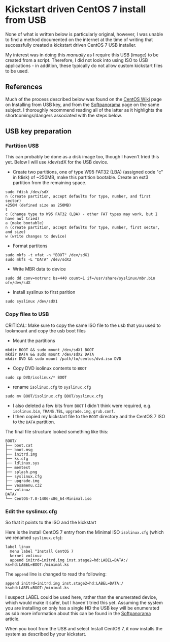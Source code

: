 # Kickstart driven CentOS 7 install from USB

None of what is written below is particularly original, however, I was unable to find a method documented on the internet at the time of writing that successfully created a kickstart driven CentOS 7 USB installer.

My interest was in doing this _manually_ as I require this USB (image) to be created from a script. Therefore, I did not look into using ISO to USB applications - in addition, these typically do not allow custom kickstart files to be used.

## References
Much of the process described below was found on the [CentOS Wiki](http://wiki.centos.org/HowTos/InstallFromUSBkey#line-30) page on Installing from USB key, and from the [Softpanorama](http://www.softpanorama.info/Commercial_linuxes/RHEL/Installation/installation_from_usb_drive.shtml) page on the same subject. I thoroughly recommend reading all of the latter as it highlights the shortcomings/dangers associated with the steps below.

## USB key preparation

### Partition USB
This can probably be done as a disk image too, though I haven't tried this yet. Below I will use /dev/sdX for the USB device.

* Create two partitions, one of type W95 FAT32 (LBA) (assigned code "c" in fdisk) of ~250MB, make this partition bootable. Create an ext3 partition from the remaining space.
```
sudo fdisk /dev/sdX
n (create partition, accept defaults for type, number, and first sector)
+250M (defined size as 250MB)
t
c (change type to W95 FAT32 (LBA) - other FAT types may work, but I have not tried)
a (make bootable)
n (create partition, accept defaults for type, number, first sector, and size)
w (write changes to device)
```
* Format partitons
```
sudo mkfs -t vfat -n "BOOT" /dev/sdX1
sudo mkfs -L "DATA" /dev/sdX2
```
* Write MBR data to device
```
sudo dd conv=notrunc bs=440 count=1 if=/usr/share/syslinux/mbr.bin of=/dev/sdX
```
* Install syslinux to first parition
```
sudo syslinux /dev/sdX1
```

### Copy files to USB
CRITICAL:  Make sure to copy the same ISO file to the usb that you used to lookmount and copy the usb boot files

* Mount the partitions
```
mkdir BOOT && sudo mount /dev/sdX1 BOOT
mkdir DATA && sudo mount /dev/sdX2 DATA
mkdir DVD && sudo mount /path/to/centos/dvd.iso DVD
```
* Copy DVD isolinux contents to `BOOT`
```
sudo cp DVD/isolinux/* BOOT
```
* rename `isolinux.cfg` to `syslinux.cfg`
```
sudo mv BOOT/isolinux.cfg BOOT/syslinux.cfg
```
* I also deleted a few bits from `BOOT` I didn't think were required, e.g. `isolinux.bin`, `TRANS.TBL`, `upgrade.img`, `grub.conf`.
* I then copied my kickstart file to the `BOOT` directory and the CentOS 7 ISO to the `DATA` partition.

The final file structure looked something like this:
```
BOOT/
├── boot.cat
├── boot.msg
├── initrd.img
├── ks.cfg
├── ldlinux.sys
├── memtest
├── splash.png
├── syslinux.cfg
├── upgrade.img
├── vesamenu.c32
└── vmlinuz
DATA/
└── CentOS-7.0-1406-x86_64-Minimal.iso
```

### Edit the syslinux.cfg
So that it points to the ISO and the kickstart

Here is the install CentOS 7 entry from the Minimal ISO `isolinux.cfg` (which we renamed `syslinux.cfg`):
```
label linux                                                                     
  menu label ^Install CentOS 7                                                  
  kernel vmlinuz                                                                
  append initrd=initrd.img inst.stage2=hd:LABEL=DATA:/ ks=hd:LABEL=BOOT:/minimal.ks  
```

The `append` line is changed to read the following:
```
append initrd=initrd.img inst.stage2=hd:LABEL=DATA:/ ks=hd:LABEL=BOOT:/minimal.ks
```
I suspect LABEL could be used here, rather than the enumerated device, which would make it safer, but I haven't tried this yet. Assuming the system you are installing on only has a single HD the USB key will be enumerated as sdb more information about this can be found in the [Softpanorama](http://www.softpanorama.info/Commercial_linuxes/RHEL/Installation/installation_from_usb_drive.shtml) article.

When you boot from the USB and select Install CentOS 7, it now installs the system as described by your kickstart.
